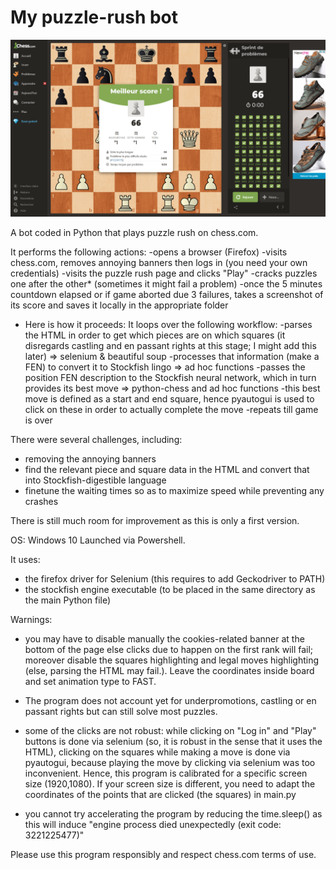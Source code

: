 # My puzzle-rush bot
![](https://github.com/Clement-Lelievre/puzzle_rush_bot/blob/main/scores_screenshots/2021-05-19_12-56-23.png)   

A bot coded in Python that plays puzzle rush on chess.com.

It performs the following actions:
-opens a browser (Firefox)
-visits chess.com, removes annoying banners then logs in (you need your own credentials)
-visits the puzzle rush page and clicks "Play"
-cracks puzzles one after the other* (sometimes it might fail a problem)
-once the 5 minutes countdown elapsed or if game aborted due 3 failures, takes a screenshot of its score and saves it locally in the appropriate folder

* Here is how it proceeds:
It loops over the following workflow:
-parses the HTML in order to get which pieces are on which squares (it disregards castling and en passant rights at this stage; I might add this later) => selenium & beautiful soup
-processes that information (make a FEN) to convert it to Stockfish lingo => ad hoc functions
-passes the position FEN description to the Stockfish neural network, which in turn provides its best move => python-chess and ad hoc functions
-this best move is defined as a start and end square, hence pyautogui is used to click on these in order to actually complete the move
-repeats till game is over

There were several challenges, including:
- removing the annoying banners
- find the relevant piece and square data in the HTML and convert that into Stockfish-digestible language
- finetune the waiting times so as to maximize speed while preventing any crashes

There is still much room for improvement as this is only a first version.

OS: Windows 10
Launched via Powershell.

It uses:
- the firefox driver for Selenium (this requires to add Geckodriver to PATH) 
- the stockfish engine executable (to be placed in the same directory as the main Python file)

Warnings: 
- you may have to disable manually the cookies-related banner at the bottom of the page else clicks due to happen on the first rank will fail; moreover disable the squares highlighting and legal moves highlighting (else, parsing the HTML may fail.). Leave the coordinates inside board and set animation type to FAST.

- The program does not account yet for underpromotions, castling or en passant rights but can still solve most puzzles. 

- some of the clicks are not robust: while clicking on "Log in" and "Play" buttons is done via selenium (so, it is robust in the sense that it uses the HTML), clicking on the squares while making a move is done via pyautogui, because playing the move by clicking via selenium was too inconvenient.
Hence, this program is calibrated for a specific screen size (1920,1080). If your screen size is different, you need to adapt the coordinates of the points that are clicked (the squares) in main.py

- you cannot try accelerating the program by reducing the time.sleep() as this will induce "engine process died unexpectedly (exit code: 3221225477)"

Please use this program responsibly and respect chess.com terms of use.
